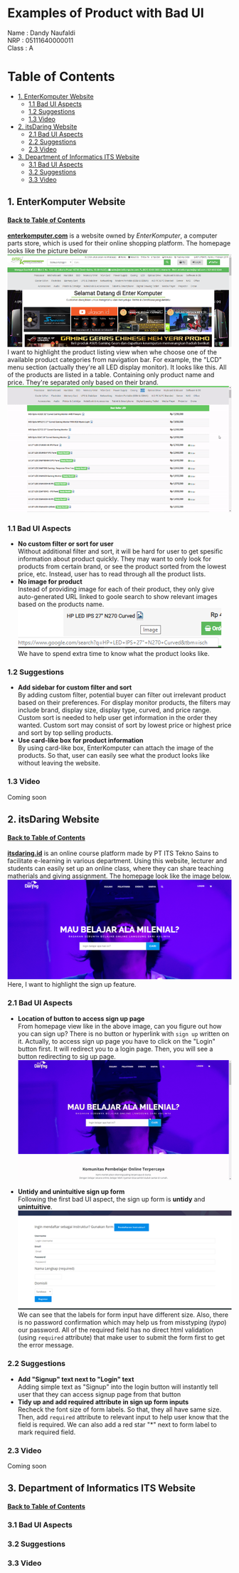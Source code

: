 # Examples of Product with Bad UI <!-- omit in toc -->

Name  : Dandy Naufaldi <br>
NRP   : 05111640000011 <br>
Class : A

# Table of Contents <!-- omit in toc -->
- [1. EnterKomputer Website](#1-enterkomputer-website)
  - [1.1 Bad UI Aspects](#11-bad-ui-aspects)
  - [1.2 Suggestions](#12-suggestions)
  - [1.3 Video](#13-video)
- [2. itsDaring Website](#2-itsdaring-website)
  - [2.1 Bad UI Aspects](#21-bad-ui-aspects)
  - [2.2 Suggestions](#22-suggestions)
  - [2.3 Video](#23-video)
- [3. Department of Informatics ITS Website](#3-department-of-informatics-its-website)
  - [3.1 Bad UI Aspects](#31-bad-ui-aspects)
  - [3.2 Suggestions](#32-suggestions)
  - [3.3 Video](#33-video)
## 1. EnterKomputer Website
#### [Back to Table of Contents](#table-of-contents----omit-in-toc) <!-- omit in toc -->
[**enterkomputer.com**](enterkomputer.com) is a website owned by *EnterKomputer*, a computer parts store, which is used for their online shopping platform. The homepage looks like the picture below
<br>
![enterkomp-homepage](img/enterkomp_homepage.png)
<br>
I want to highlight the product listing view when whe choose one of the available product categories from navigation bar. For example, the "LCD" menu section (actually they're all LED display monitor). It looks like this. All of the products are listed in a table. Containing only product name and price. They're separated only based on their brand.
![enterkomp-lcd](img/enterkomp_lcd.gif)
<br>
### 1.1 Bad UI Aspects
  - **No custom filter or sort for user** <br>
    Without additional filter and sort, it will be hard for user to get spesific information about product quickly. They may want to only look for products from certain brand, or see the product sorted from the lowest price, etc. Instead, user has to read through all the product lists.
  - **No image for product** <br>
    Instead of providing image for each of their product, they only give auto-generated URL linked to goole search to show relevant images based on the products name. 
    <br>
    ![enterkomp-lcd-url](img/enterkomp_lcd_url.png)
    <br>
    We have to spend extra time to know what the product looks like.
### 1.2 Suggestions
  - **Add sidebar for custom filter and sort** <br>
    By adding custom filter, potential buyer can filter out irrelevant product based on their preferences. For display monitor products, the filters may include brand, display size, display type, curved, and price range. Custom sort is needed to help user get information in the order they wanted. Custom sort may consist of sort by lowest price or highest price and sort by top selling products.
  - **Use card-like box for product information** <br>
    By using card-like box, EnterKomputer can attach the image of the products. So that, user can easily see what the product looks like without leaving the website.
### 1.3 Video
Coming soon

## 2. itsDaring Website
#### [Back to Table of Contents](#table-of-contents----omit-in-toc) <!-- omit in toc -->
[**itsdaring.id**](itsdaring.id) is an online course platform made by PT ITS Tekno Sains to facilitate e-learning in various department. Using this website, lecturer and students can easily set up an online class, where they can share teaching matherials and giving assignment. The homepage look like the image below.
![itsdaring-homepage](img/itsdaring_homepage.png)
Here, I want to highlight the sign up feature.
### 2.1 Bad UI Aspects
- **Location of button to access sign up page** <br>
  From  homepage view like in the above image, can you figure out how you can sign up? There is no button or hyperlink with `sign up` written on it. Actually, to access sign up page you have to click on the "Login" button first. It will redirect you to a login page. Then, you will see a button redirecting to sig up page.
  ![itsdaring-signup](img/itsdaring_signup.gif)

- **Untidy and unintuitive sign up form** <br>
  Following the first bad UI aspect, the sign up form is **untidy** and **unintuitive**.
  ![itsdaring-signup-page](img/itsdaring_signup_page.png)
  We can see that the labels for form input have different size. Also, there is no password confirmation which may help us from misstyping (*typo*) our password. All of the required field has no direct html validation (using `required` attribute) that make user to submit the form first to get the error message.
  
### 2.2 Suggestions
- **Add "Signup" text next to "Login" text** <br>
  Adding simple text as "Signup" into the login button will instantly tell user that they can access signup page from that button
- **Tidy up and add required attribute in sign up form inputs** <br>
  Recheck the font size of form labels. So that, they all have same size. Then, add `required` attribute to relevant input to help user know that the field is required. We can also add a red star "*" next to form label to mark required field.
### 2.3 Video
Coming soon
## 3. Department of Informatics ITS Website
#### [Back to Table of Contents](#table-of-contents----omit-in-toc) <!-- omit in toc -->
### 3.1 Bad UI Aspects
### 3.2 Suggestions
### 3.3 Video